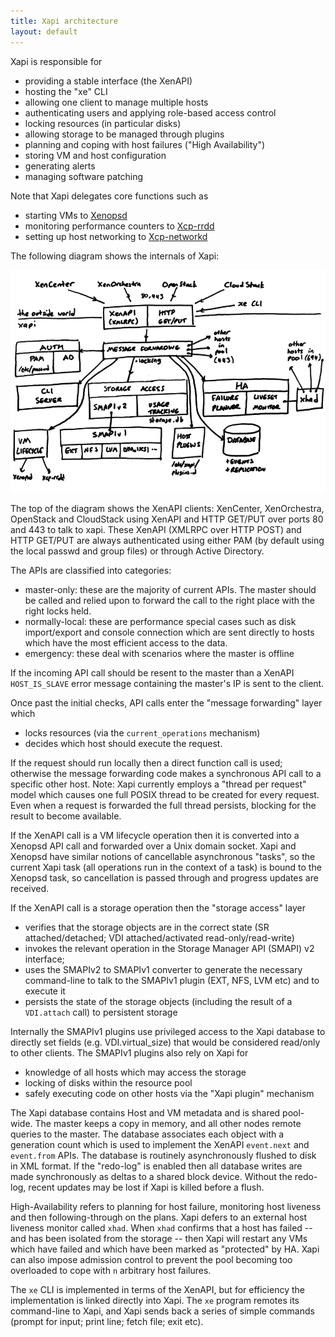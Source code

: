 ```yaml
---
title: Xapi architecture
layout: default
---
```


Xapi is responsible for
- providing a stable interface (the XenAPI)
- hosting the "xe" CLI
- allowing one client to manage multiple hosts
- authenticating users and applying role-based access control
- locking resources (in particular disks)
- allowing storage to be managed through plugins
- planning and coping with host failures ("High Availability")
- storing VM and host configuration
- generating alerts
- managing software patching

Note that Xapi delegates core functions such as
- starting VMs to [Xenopsd](https://github.com/xapi-project/xenopsd)
- monitoring performance counters to [Xcp-rrdd](https://github.com/xapi-project/xcp-rrdd)
- setting up host networking to [Xcp-networkd](https://github.com/xapi-project/xcp-networkd)

The following diagram shows the internals of Xapi:

![Internals of xapi](xapi.png)

The top of the diagram shows the XenAPI clients: XenCenter, XenOrchestra, OpenStack and
CloudStack using XenAPI and HTTP GET/PUT over ports 80 and 443 to talk to xapi.
These XenAPI (XMLRPC over HTTP POST) and HTTP GET/PUT are always authenticated
using either PAM (by default using the local passwd and group files) or through
Active Directory.

The APIs are classified into categories:
* master-only: these are the majority of current APIs. The master should be called and
  relied upon to forward the call to the right place with the right locks held.
* normally-local: these are performance special cases such as disk import/export
  and console connection which are sent directly to hosts which have the most
  efficient access to the data.
* emergency: these deal with scenarios where the master is offline

If the incoming API call should be resent to the master than a XenAPI ```HOST_IS_SLAVE```
error message containing the master's IP is sent to the client.

Once past the initial checks, API calls enter the "message forwarding" layer which
- locks resources (via the ```current_operations``` mechanism)
- decides which host should execute the request.

If the request should run locally then a direct function call is used; otherwise
the message forwarding code makes a synchronous API call to a specific other host.
Note: Xapi currently employs a "thread per request" model which causes one full POSIX thread
to be created for every request. Even when a request is forwarded the full thread
persists, blocking for the result to become available.

If the XenAPI call is a VM lifecycle operation then it is converted into a Xenopsd
API call and forwarded over a Unix domain socket. Xapi and Xenopsd have similar
notions of cancellable asynchronous "tasks", so the current Xapi task (all operations
run in the context of a task) is bound to the Xenopsd task, so cancellation is
passed through and progress updates are received.

If the XenAPI call is a storage operation then the "storage access" layer
- verifies that the storage objects are in the correct state (SR attached/detached;
  VDI attached/activated read-only/read-write)
- invokes the relevant operation in the Storage Manager API (SMAPI) v2 interface;
- uses the SMAPIv2 to SMAPIv1 converter to generate the necessary command-line to talk to
  the SMAPIv1 plugin (EXT, NFS, LVM etc) and to execute it
- persists the state of the storage objects (including the result of a ```VDI.attach```
  call) to persistent storage

Internally the SMAPIv1 plugins use privileged access to the Xapi database to directly
set fields (e.g. VDI.virtual_size) that would be considered read/only to other clients.
The SMAPIv1 plugins also rely on Xapi for
- knowledge of all hosts which may access the storage
- locking of disks within the resource pool
- safely executing code on other hosts via the "Xapi plugin" mechanism

The Xapi database contains Host and VM metadata and is shared pool-wide. The master
keeps a copy in memory, and all other nodes remote queries to the master. The database
associates each object with a generation count which is used to implement the XenAPI
```event.next``` and ```event.from``` APIs. The database is routinely asynchronously flushed to disk
in XML format. If the "redo-log" is enabled then all database writes are made synchronously
as deltas to a shared block device. Without the redo-log, recent updates may be lost
if Xapi is killed before a flush.

High-Availability refers to planning for host failure, monitoring host liveness and then
following-through on the plans. Xapi defers to an external host liveness monitor
called ```xhad```. When ```xhad``` confirms that a host has failed -- and has been
isolated from the storage -- then Xapi will restart any VMs which have failed and which
have been marked as "protected" by HA. Xapi can also impose admission control to prevent
the pool becoming too overloaded to cope with ```n``` arbitrary host failures.

The ```xe``` CLI is implemented in terms of the XenAPI, but for efficiency the implementation
is linked directly into Xapi. The ```xe``` program remotes its command-line to Xapi,
and Xapi sends back a series of simple commands (prompt for input; print line; fetch file;
exit etc).
